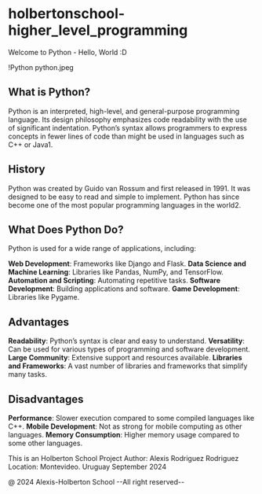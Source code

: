 # holbertonschool-higher_level_programming
Welcome to Python - Hello, World  :D

!Python python.jpeg
## What is Python?
Python is an interpreted, high-level, and general-purpose programming language. Its design philosophy emphasizes code readability with the use of significant indentation. Python’s syntax allows programmers to express concepts in fewer lines of code than might be used in languages such as C++ or Java1.

## History
Python was created by Guido van Rossum and first released in 1991. It was designed to be easy to read and simple to implement. Python has since become one of the most popular programming languages in the world2.

## What Does Python Do?
Python is used for a wide range of applications, including:

**Web Development**: Frameworks like Django and Flask.
**Data Science and Machine Learning**: Libraries like Pandas, NumPy, and TensorFlow.
**Automation and Scripting**: Automating repetitive tasks.
**Software Development**: Building applications and software.
**Game Development**: Libraries like Pygame.

## Advantages
**Readability**: Python’s syntax is clear and easy to understand.
**Versatility**: Can be used for various types of programming and software development.
**Large Community**: Extensive support and resources available.
**Libraries and Frameworks**: A vast number of libraries and frameworks that simplify many tasks.

## Disadvantages
**Performance**: Slower execution compared to some compiled languages like C++.
**Mobile Development**: Not as strong for mobile computing as other languages.
**Memory Consumption**: Higher memory usage compared to some other languages.

This is an Holberton School Project Author: Alexis Rodriguez Rodriguez Location: Montevideo. Uruguay September 2024

@ 2024 Alexis-Holberton School --All right reserved--